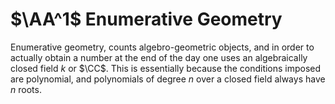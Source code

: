 # $\AA^1$ Enumerative Geometry

Enumerative geometry, counts algebro-geometric objects, and in order to actually obtain a number at the end of the day one uses an algebraically closed field $k$ or $\CC$. This is essentially because the conditions imposed are polynomial, and polynomials of degree $n$ over a closed field always have $n$ roots.